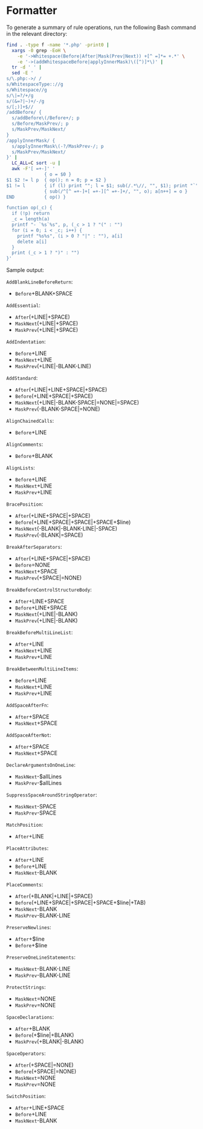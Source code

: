 # Formatter

To generate a summary of rule operations, run the following Bash command in the
relevant directory:

```bash
find . -type f -name '*.php' -print0 |
  xargs -0 grep -EoH \
    -e '->Whitespace(Before|After|Mask(Prev|Next)) +[^ =]*= +.*' \
    -e '->(addWhitespaceBefore|applyInnerMask)\([^)]*\)' |
  tr -d ' ' |
  sed -E '
s/\.php:->/ /
s/WhitespaceType:://g
s/Whitespace//g
s/\|=?/+/g
s/(&=?|~)+/-/g
s/[;)]+$//
/addBefore/ {
  s/addBefore\(/Before+/; p
  s/Before/MaskPrev/; p
  s/MaskPrev/MaskNext/
}
/applyInnerMask/ {
  s/applyInnerMask\(-?/MaskPrev-/; p
  s/MaskPrev/MaskNext/
}' |
  LC_ALL=C sort -u |
  awk -F'[ =+-]' '
              { o = $0 }
$1 $2 != l p  { op(); n = 0; p = $2 }
$1 != l       { if (l) print ""; l = $1; sub(/.*\//, "", $1); print "`" $1 "`:" }
              { sub(/^[^ =+-]+[ =+-][^ =+-]+/, "", o); a[n++] = o }
END           { op() }

function op(_c) {
  if (!p) return
  _c = length(a)
  printf "- `%s`%s", p, (_c > 1 ? "(" : "")
  for (i = 0; i < _c; i++) {
    printf "%s%s", (i > 0 ? "|" : ""), a[i]
    delete a[i]
  }
  print (_c > 1 ? ")" : "")
}'
```

Sample output:

`AddBlankLineBeforeReturn`:
- `Before`+BLANK+SPACE

`AddEssential`:
- `After`(+LINE|+SPACE)
- `MaskNext`(+LINE|+SPACE)
- `MaskPrev`(+LINE|+SPACE)

`AddIndentation`:
- `Before`+LINE
- `MaskNext`+LINE
- `MaskPrev`(+LINE|-BLANK-LINE)

`AddStandard`:
- `After`(+LINE|+LINE+SPACE|+SPACE)
- `Before`(+LINE+SPACE|+SPACE)
- `MaskNext`(+LINE|-BLANK-SPACE|=NONE|=SPACE)
- `MaskPrev`(-BLANK-SPACE|=NONE)

`AlignChainedCalls`:
- `Before`+LINE

`AlignComments`:
- `Before`+BLANK

`AlignLists`:
- `Before`+LINE
- `MaskNext`+LINE
- `MaskPrev`+LINE

`BracePosition`:
- `After`(+LINE+SPACE|+SPACE)
- `Before`(+LINE+SPACE|+SPACE|+SPACE+$line)
- `MaskNext`(-BLANK|-BLANK-LINE|-SPACE)
- `MaskPrev`(-BLANK|=SPACE)

`BreakAfterSeparators`:
- `After`(+LINE+SPACE|+SPACE)
- `Before`=NONE
- `MaskNext`+SPACE
- `MaskPrev`(+SPACE|=NONE)

`BreakBeforeControlStructureBody`:
- `After`+LINE+SPACE
- `Before`+LINE+SPACE
- `MaskNext`(+LINE|-BLANK)
- `MaskPrev`(+LINE|-BLANK)

`BreakBeforeMultiLineList`:
- `After`+LINE
- `MaskNext`+LINE
- `MaskPrev`+LINE

`BreakBetweenMultiLineItems`:
- `Before`+LINE
- `MaskNext`+LINE
- `MaskPrev`+LINE

`AddSpaceAfterFn`:
- `After`+SPACE
- `MaskNext`+SPACE

`AddSpaceAfterNot`:
- `After`+SPACE
- `MaskNext`+SPACE

`DeclareArgumentsOnOneLine`:
- `MaskNext`-$allLines
- `MaskPrev`-$allLines

`SuppressSpaceAroundStringOperator`:
- `MaskNext`-SPACE
- `MaskPrev`-SPACE

`MatchPosition`:
- `After`+LINE

`PlaceAttributes`:
- `After`+LINE
- `Before`+LINE
- `MaskNext`-BLANK

`PlaceComments`:
- `After`(+BLANK|+LINE|+SPACE)
- `Before`(+LINE+SPACE|+SPACE|+SPACE+$line|+TAB)
- `MaskNext`-BLANK
- `MaskPrev`-BLANK-LINE

`PreserveNewlines`:
- `After`+$line
- `Before`+$line

`PreserveOneLineStatements`:
- `MaskNext`-BLANK-LINE
- `MaskPrev`-BLANK-LINE

`ProtectStrings`:
- `MaskNext`=NONE
- `MaskPrev`=NONE

`SpaceDeclarations`:
- `After`+BLANK
- `Before`(+$line|+BLANK)
- `MaskPrev`(+BLANK|-BLANK)

`SpaceOperators`:
- `After`(+SPACE|=NONE)
- `Before`(+SPACE|=NONE)
- `MaskNext`=NONE
- `MaskPrev`=NONE

`SwitchPosition`:
- `After`+LINE+SPACE
- `Before`+LINE
- `MaskNext`-BLANK

